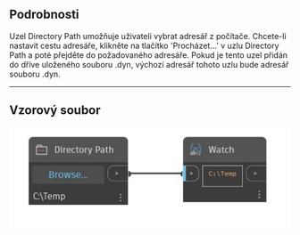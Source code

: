 ## Podrobnosti
Uzel Directory Path umožňuje uživateli vybrat adresář z počítače. Chcete-li nastavit cestu adresáře, klikněte na tlačítko 'Procházet...' v uzlu Directory Path a poté přejděte do požadovaného adresáře. Pokud je tento uzel přidán do dříve uloženého souboru .dyn, výchozí adresář tohoto uzlu bude adresář souboru .dyn.
___
## Vzorový soubor

![Directory Path](./CoreNodeModels.Input.Directory_img.jpg)

